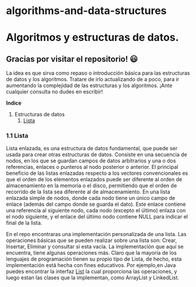 # algorithms-and-data-structures

# Algoritmos y estructuras de datos.

## Gracias por visitar el repositorio! :smiley:
La idea es que sirva como repaso o introducción básica para las estructuras de datos y los algoritmos. Tratare de irlo actualizando de a poco, para ir aumentando la complejidad de las estructuras y los algoritmos.
¡Ante cualquier consulta no dudes en escribir!

**Indice**
   
1. Estructuras de datos
   1. [Lista](#item1)
   

<a name="item1"></a>
### 1.1 Lista

Lista enlazada, es una estructura de datos fundamental, que puede ser usada para crear otras estructuras de datos.
Consiste en una secuencia de nodos, en los que se guardan campos de datos arbitrarios y una o dos referencias, enlaces o punteros al nodo posterior o anterior.
El principal beneficio de las listas enlazadas respecto a los vectores convencionales es que el orden de los elementos enlazados puede ser diferente al orden de almacenamiento
en la memoria o el disco, permitiendo que el orden de recorrido de la lista sea diferente al de almacenamiento.
En una lista enlazada simple de nodos, donde cada nodo tiene un único campo de enlace (además del campo donde se guarda el dato). Este enlace contiene una referencia al siguiente nodo, 
cada nodo (excepto el último) enlaza con el nodo siguiente, y el enlace del último nodo contiene NULL para indicar el final de la lista.

En el repo encontraras una implementación personalizada de una lista. Las operaciones básicas que se pueden realizar sobre una lista son: Crear, Insertar, Eliminar
y consultar si esta vacía. La implementación que aquí se encuentra, tiene algunas operaciones más. 
Claro que la mayoría de los lenguajes de programación tienen su propio tipo de Lista, de hecho, esta implementación está hecha con fines educativos.
Por ejemplo,en Java puedes encontrar la interfaz [List<E>](https://docs.oracle.com/javase/8/docs/api/java/util/List.html) la cual proporciona las operaciones, y luego
estan las clases que la implementan, como ArrayList y LinkedList.

